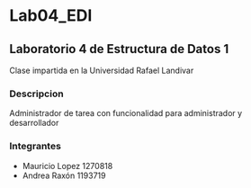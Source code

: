# Lab04_EDI
## Laboratorio 4 de Estructura de Datos 1
Clase impartida en la Universidad Rafael Landivar
### Descripcion
Administrador de tarea con funcionalidad para administrador y desarrollador
### Integrantes
* Mauricio Lopez 1270818 
* Andrea Raxón 1193719
